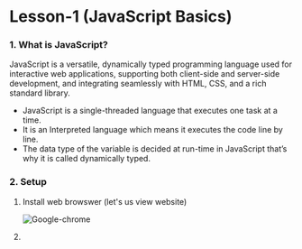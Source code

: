 # Lesson-1 (JavaScript Basics)
### 1. What is JavaScript?
JavaScript is a versatile, dynamically typed programming language used for interactive web applications, supporting both client-side and server-side development, and integrating seamlessly with HTML, CSS, and a rich standard library.

- JavaScript is a single-threaded language that executes one task at a time.
- It is an Interpreted language which means it executes the code line by line.
- The data type of the variable is decided at run-time in JavaScript that’s why it is called dynamically typed.

### 2. Setup

1. Install web browswer (let's us view website)

   
   ![Google-chrome](https://encrypted-tbn0.gstatic.com/images?q=tbn:ANd9GcQrGIPm65V0t_yE37GL3uGbY5dlKKOtGfi-xA&s)

2. 
   
